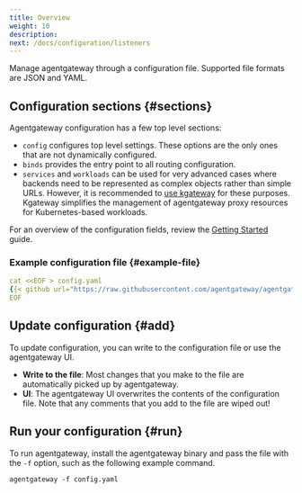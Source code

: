 ```yaml
---
title: Overview
weight: 10
description:
next: /docs/configuration/listeners
---
```


Manage agentgateway through a configuration file. Supported file formats are JSON and YAML.

## Configuration sections {#sections}

Agentgateway configuration has a few top level sections:

* `config` configures top level settings. These options are the only ones that are not dynamically configured.
* `binds` provides the entry point to all routing configuration.
* `services` and `workloads` can be used for very advanced cases where backends need to be represented as complex objects rather than simple URLs. However, it is recommended to [use kgateway](https://kgateway.dev/docs/agentgateway/) for these purposes. Kgateway simplifies the management of agentgateway proxy resources for Kubernetes-based workloads.

For an overview of the configuration fields, review the [Getting Started](/docs/quickstart/#basic-config) guide.

### Example configuration file {#example-file}

```yaml
cat <<EOF > config.yaml
{{< github url="https://raw.githubusercontent.com/agentgateway/agentgateway/refs/heads/main/examples/basic/config.yaml" >}}
EOF
```

## Update configuration {#add}

To update configuration, you can write to the configuration file or use the agentgateway UI.

* **Write to the file**: Most changes that you make to the file are automatically picked up by agentgateway.
* **UI**: The agentgateway UI overwrites the contents of the configuration file. Note that any comments that you add to the file are wiped out!

## Run your configuration {#run}

To run agentgateway, install the agentgateway binary and pass the file with the `-f` option, such as the following example command.

```shell
agentgateway -f config.yaml
```
